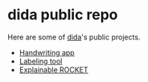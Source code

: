 # dida public repo

Here are some of [dida](https://dida.do/)'s public projects.
* [Handwriting app](https://github.com/dida-do/public/tree/master/handwriting_app)
* [Labeling tool](https://github.com/dida-do/public/tree/master/labelingtool)
* [Explainable ROCKET](https://github.com/dida-do/public/tree/master/xrocket)